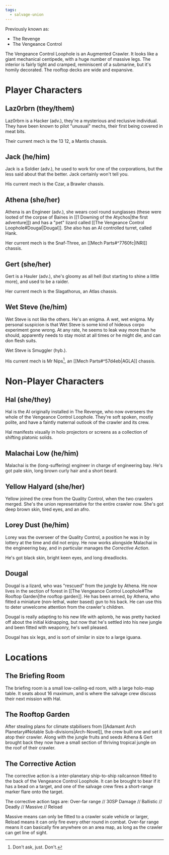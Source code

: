 ```yaml
---
tags:
  - salvage-union
---
```



Previously known as:
- The Revenge
- The Vengeance Control

The Vengeance Control Loophole is an Augmented Crawler. It looks like a giant mechanical centipede, with a huge number of massive legs. The interior is fairly tight and cramped, reminiscent of a submarine, but it's homily decorated. The rooftop decks are wide and expansive.

# Player Characters
## Laz0rbrn (they/them)
Laz0rbrn is a Hacker (adv.), they're a mysterious and reclusive individual. They have been known to pilot "unusual" mechs, their first being covered in meat bits.

Their current mech is the 13 12, a Mantis chassis.

## Jack (he/him)
Jack is a Soldier (adv.), he used to work for one of the corporations, but the less said about that the better. Jack certainly won't tell you.

His current mech is the Czar, a Brawler chassis.

## Athena (she/her)
Athena is an Engineer (adv.), she wears cool round sunglasses (these were looted of the corpse of Baines in [[1 Downing of the Atychos|the first adventure]]) and has a "pet" lizard called [[The Vengeance Control Loophole#Dougal|Dougal]]. She also has an AI controlled turret, called Hank.

Her current mech is the Snaf-Three, an [[Mech Parts#^7760fc|INRI]] chassis.

## Gert (she/her)
Gert is a Hauler (adv.), she's gloomy as all hell (but starting to shine a little more), and used to be a raider.

Her current mech is the Slagathorus, an Atlas chassis.

## Wet Steve (he/him)
Wet Steve is not like the others. He's an enigma. A wet, wet enigma. My personal suspicion is that Wet Steve is some kind of hideous corpo experiment gone wrong. At any rate, he seems to leak way more than he should, apparently needs to stay moist at all times or he might die, and can don flesh suits.

Wet Steve is Smuggler (hyb.).

His current mech is Mr Nips[^1], an [[Mech Parts#^57d4eb|AGLA]] chassis.

# Non-Player Characters
## Hal (she/they)
Hal is the AI originally installed in The Revenge, who now overseers the whole of the Vengeance Control Loophole. They're soft spoken, mostly polite, and have a faintly maternal outlook of the crawler and its crew.

Hal manifests visually in holo projectors or screens as a collection of shifting platonic solids.

## Malachai Low (he/him)
Malachai is the (long-suffering) engineer in charge of engineering bay. He's got pale skin, long brown curly hair and a short beard.

## Yellow Halyard (she/her)
Yellow joined the crew from the Quality Control, when the two crawlers merged. She's the union representative for the entire crawler now. She's got deep brown skin, tired eyes, and an afro.

## Lorey Dust (he/him)
Lorey was the overseer of the Quality Control, a position he was in by lottery at the time and did not enjoy. He now works alongside Malachai in the engineering bay, and in particular manages the *Corrective Action*.

He's got black skin, bright keen eyes, and long dreadlocks.

## Dougal
Dougal is a lizard, who was "rescued" from the jungle by Athena. He now lives in the section of forest in [[The Vengeance Control Loophole#The Rooftop Garden|the rooftop garden]]. He has been armed, by Athena, who fitted a miniature (non-lethal, water based) gun to his back. He can use this to deter unwelcome attention from the crawler's children.

Dougal is really adapting to his new life with aplomb, he was pretty hacked off about the initial kidnapping, but now that he's settled into his new jungle and been fitted with weaponry, he's well pleased.

Dougal has six legs, and is sort of similar in size to a large iguana.

# Locations

## The Briefing Room
The briefing room is a small low-ceiling-ed room, with a large holo-map table. It seats about 16 maximum, and is where the salvage crew discuss their next mission with Hal.

## The Rooftop Garden
After stealing plans for climate stabilisers from [[Adamant Arch Planetary#Notable Sub-divisions|Arch-Novel]], the crew built one and set it atop their crawler. Along with the jungle fruits and seeds Athena & Gert brought back they now have a small section of thriving tropical jungle on the roof of their crawler.

## The Corrective Action
The corrective action is a inter-planetary ship-to-ship railcannon fitted to the back of the Vengeance Control Loophole. It can be brought to bear if it has a bead on a target, and one of the salvage crew fires a short-range marker flare onto the target.

The corrective action tags are: Over-far range // 30SP Damage // Ballistic // Deadly // Massive // Reload

Massive means can only be fitted to a crawler scale vehicle or larger, Reload means it can only fire every other round in combat. Over-far range means it can basically fire anywhere on an area map, as long as the crawler can get line of sight.

[^1]: Don't ask, just. Don't.